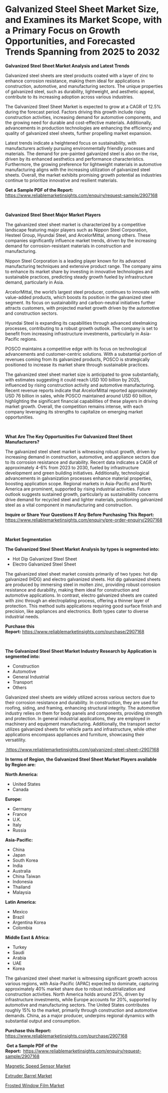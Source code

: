 <p><h1>Galvanized Steel Sheet Market Size, and Examines its Market Scope, with a Primary Focus on Growth Opportunities, and Forecasted Trends Spanning from 2025 to 2032</h1></p><p><strong>Galvanized Steel Sheet Market Analysis and Latest Trends</strong></p>
<p><p>Galvanized steel sheets are steel products coated with a layer of zinc to enhance corrosion resistance, making them ideal for applications in construction, automotive, and manufacturing sectors. The unique properties of galvanized steel, such as durability, lightweight, and aesthetic appeal, contribute to its increasing adoption across various industries.</p><p>The Galvanized Steel Sheet Market is expected to grow at a CAGR of 12.5% during the forecast period. Factors driving this growth include rising construction activities, increasing demand for automotive components, and the growing need for durable and cost-effective materials. Additionally, advancements in production technologies are enhancing the efficiency and quality of galvanized steel sheets, further propelling market expansion.</p><p>Latest trends indicate a heightened focus on sustainability, with manufacturers actively pursuing environmentally friendly processes and materials. The demand for pre-painted galvanized steel is also on the rise, driven by its enhanced aesthetics and performance characteristics. Furthermore, the growing preference for lightweight materials in automotive manufacturing aligns with the increasing utilization of galvanized steel sheets. Overall, the market exhibits promising growth potential as industries continue to prioritize innovative and resilient materials.</p></p>
<p><strong>Get a Sample PDF of the Report:&nbsp;</strong> <a href="https://www.reliablemarketinsights.com/enquiry/request-sample/2907168?utm_campaign=2280&utm_medium=2&utm_source=Github&utm_content=ia&utm_term=12032025&utm_id=galvanized-steel-sheet">https://www.reliablemarketinsights.com/enquiry/request-sample/2907168</a></p>
<p>&nbsp;</p>
<p><strong>Galvanized Steel Sheet Major Market Players</strong></p>
<p><p>The galvanized steel sheet market is characterized by a competitive landscape featuring major players such as Nippon Steel Corporation, Hesteel Group, Hyundai Steel, and ArcelorMittal, among others. These companies significantly influence market trends, driven by the increasing demand for corrosion-resistant materials in construction and manufacturing.</p><p>Nippon Steel Corporation is a leading player known for its advanced manufacturing techniques and extensive product range. The company aims to enhance its market share by investing in innovative technologies and sustainable practices, predicting steady growth fueled by infrastructure demand, particularly in Asia.</p><p>ArcelorMittal, the world’s largest steel producer, continues to innovate with value-added products, which boosts its position in the galvanized steel segment. Its focus on sustainability and carbon-neutral initiatives further attracts customers, with projected market growth driven by the automotive and construction sectors.</p><p>Hyundai Steel is expanding its capabilities through advanced steelmaking processes, contributing to a robust growth outlook. The company is set to benefit from increasing infrastructure investments, particularly in Asia-Pacific regions.</p><p>POSCO maintains a competitive edge with its focus on technological advancements and customer-centric solutions. With a substantial portion of revenues coming from its galvanized products, POSCO is strategically positioned to increase its market share through sustainable practices.</p><p>The galvanized steel sheet market size is anticipated to grow substantially, with estimates suggesting it could reach USD 100 billion by 2025, influenced by rising construction activity and automotive manufacturing. Recent revenue reports indicate that ArcelorMittal reported approximately USD 76 billion in sales, while POSCO maintained around USD 60 billion, highlighting the significant financial capabilities of these players in driving market growth. Overall, the competition remains intense, with each company leveraging its strengths to capitalize on emerging market opportunities.</p></p>
<p>&nbsp;</p>
<p><strong>What Are The Key Opportunities For Galvanized Steel Sheet Manufacturers?</strong></p>
<p><p>The galvanized steel sheet market is witnessing robust growth, driven by increasing demand in construction, automotive, and appliance sectors due to its corrosion resistance and durability. Recent data indicates a CAGR of approximately 4-6% from 2023 to 2030, fueled by infrastructure development and green building initiatives. Additionally, technological advancements in galvanization processes enhance material properties, boosting application scope. Regional markets in Asia-Pacific and North America are prominent, supported by rising industrial activities. Future outlook suggests sustained growth, particularly as sustainability concerns drive demand for recycled steel and lighter materials, positioning galvanized steel as a vital component in manufacturing and construction.</p></p>
<p><strong>Inquire or Share Your Questions If Any Before Purchasing This Report:</strong> <a href="https://www.reliablemarketinsights.com/enquiry/pre-order-enquiry/2907168?utm_campaign=2280&utm_medium=2&utm_source=Github&utm_content=ia&utm_term=12032025&utm_id=galvanized-steel-sheet">https://www.reliablemarketinsights.com/enquiry/pre-order-enquiry/2907168</a></p>
<p>&nbsp;</p>
<p><strong>Market Segmentation</strong></p>
<p><strong>The Galvanized Steel Sheet Market Analysis by types is segmented into:</strong></p>
<p><ul><li>Hot Dip Galvanized Steel Sheet</li><li>Electro Galvanized Steel Sheet</li></ul></p>
<p><p>The galvanized steel sheet market consists primarily of two types: hot dip galvanized (HDG) and electro galvanized sheets. Hot dip galvanized sheets are produced by immersing steel in molten zinc, providing robust corrosion resistance and durability, making them ideal for construction and automotive applications. In contrast, electro galvanized sheets are coated with zinc through an electroplating process, offering a thinner layer of protection. This method suits applications requiring good surface finish and precision, like appliances and electronics. Both types cater to diverse industrial needs.</p></p>
<p><strong>Purchase this Report:&nbsp;</strong><a href="https://www.reliablemarketinsights.com/purchase/2907168?utm_campaign=2280&utm_medium=2&utm_source=Github&utm_content=ia&utm_term=12032025&utm_id=galvanized-steel-sheet">https://www.reliablemarketinsights.com/purchase/2907168</a></p>
<p>&nbsp;</p>
<p><strong>The Galvanized Steel Sheet Market Industry Research by Application is segmented into:</strong></p>
<p><ul><li>Construction</li><li>Automotive</li><li>General Industrial</li><li>Transport</li><li>Others</li></ul></p>
<p><p>Galvanized steel sheets are widely utilized across various sectors due to their corrosion resistance and durability. In construction, they are used for roofing, siding, and framing, enhancing structural integrity. The automotive industry relies on them for body panels and components, providing strength and protection. In general industrial applications, they are employed in machinery and equipment manufacturing. Additionally, the transport sector utilizes galvanized sheets for vehicle parts and infrastructure, while other applications encompass appliances and furniture, showcasing their versatility.</p></p>
<p><a href="https://www.reliablemarketinsights.com/galvanized-steel-sheet-r2907168?utm_campaign=2280&utm_medium=2&utm_source=Github&utm_content=ia&utm_term=12032025&utm_id=galvanized-steel-sheet">&nbsp;https://www.reliablemarketinsights.com/galvanized-steel-sheet-r2907168</a></p>
<p><strong>In terms of Region, the Galvanized Steel Sheet Market Players available by Region are:</strong></p>
<p>
    <p> <strong> North America: </strong>
        <ul>
            <li>United States</li>
            <li>Canada</li>
        </ul>
        </p> 
    <p> <strong> Europe: </strong>
        <ul>
            <li>Germany</li>
            <li>France</li>
            <li>U.K.</li>
            <li>Italy</li>
            <li>Russia</li>
        </ul>
        </p> 
    <p> <strong> Asia-Pacific: </strong>
        <ul>
            <li>China</li>
            <li>Japan</li>
            <li>South Korea</li>
            <li>India</li>
            <li>Australia</li>
            <li>China Taiwan</li>
            <li>Indonesia</li>
            <li>Thailand</li>
            <li>Malaysia</li>
        </ul>
        </p> 
    <p> <strong> Latin America: </strong>
        <ul>
            <li>Mexico</li>
            <li>Brazil</li>
            <li>Argentina Korea</li>
            <li>Colombia</li>
        </ul>
        </p> 
    <p> <strong> Middle East & Africa: </strong>
        <ul>
            <li>Turkey</li>
            <li>Saudi</li>
            <li>Arabia</li>
            <li>UAE</li>
            <li>Korea</li>
        </ul>
    </p>
    </p>
<p><p>The galvanized steel sheet market is witnessing significant growth across various regions, with Asia-Pacific (APAC) expected to dominate, capturing approximately 40% market share due to robust industrialization and construction activities. North America holds around 25%, driven by infrastructure investments, while Europe accounts for 20%, supported by automotive and manufacturing sectors. The United States contributes roughly 15% to the market, primarily through construction and automotive demands. China, as a major producer, underpins regional dynamics with substantial output and consumption.</p></p>
<p><strong>Purchase this Report: </strong><a href="https://www.reliablemarketinsights.com/purchase/2907168?utm_campaign=2280&utm_medium=2&utm_source=Github&utm_content=ia&utm_term=12032025&utm_id=galvanized-steel-sheet">https://www.reliablemarketinsights.com/purchase/2907168</a></p>
<p>&nbsp;<strong>Get a Sample PDF of the Report:&nbsp;&nbsp;</strong><a href="https://www.reliablemarketinsights.com/enquiry/request-sample/2907168?utm_campaign=2280&utm_medium=2&utm_source=Github&utm_content=ia&utm_term=12032025&utm_id=galvanized-steel-sheet">https://www.reliablemarketinsights.com/enquiry/request-sample/2907168</a></p>
<p><strong></strong></p>
<p><p><a href="https://github.com/hatlepigna2s/Market-Research-Report-List-1/blob/main/magnetic-speed-sensor-market.md?utm_campaign=2280&utm_medium=2&utm_source=Github&utm_content=ia&utm_term=12032025&utm_id=galvanized-steel-sheet">Magnetic Speed Sensor Market</a></p><p><a href="https://github.com/wantadhagino/Market-Research-Report-List-1/blob/main/extruder-barrel-market.md?utm_campaign=2280&utm_medium=2&utm_source=Github&utm_content=ia&utm_term=12032025&utm_id=galvanized-steel-sheet">Extruder Barrel Market</a></p><p><a href="https://github.com/stunzkocotpv/Market-Research-Report-List-1/blob/main/frosted-window-film-market.md?utm_campaign=2280&utm_medium=2&utm_source=Github&utm_content=ia&utm_term=12032025&utm_id=galvanized-steel-sheet">Frosted Window Film Market</a></p></p>